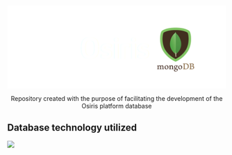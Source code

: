 <img src="assets/img/osiris-mongodb.png" align="center">

<p align="center">
  Repository created with the purpose of facilitating the development of the Osiris platform database
</p>

## Database technology utilized

<img src="https://img.shields.io/badge/MongoDB-4EA94B?style=for-the-badge&logo=mongodb&logoColor=white">

